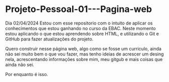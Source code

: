# Projeto-Pessoal-01---Pagina-web
 Dia 02/04/2024
 Estou com esse repositorio com o intuito de aplicar os conhecimentos que estou ganhando no curso da EBAC.
    Neste momento estou aplicando o que estou aprendendo sobre HTML, e utilizando o Git e GitHub para fazer atualizações do projeto.

Quero construir nesse página web, algo como se fosse um curriculo, ainda não sei muito bem o que vou fazer, mas tenho ideias de acrescer um desing nela, acrescentando informações sobre mim, meu gitgub e mais coisas que ainda não sei.

Por enquanto é isso.
